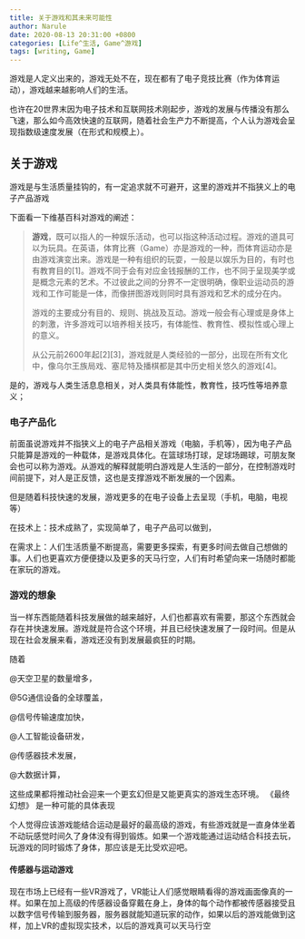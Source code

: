 ```yaml
---
title: 关于游戏和其未来可能性
author: Narule
date: 2020-08-13 20:31:00 +0800
categories: [Life^生活, Game^游戏]
tags: [writing, Game]
---
```




游戏是人定义出来的，游戏无处不在，现在都有了电子竞技比赛（作为体育运动），游戏越来越影响人们的生活。

也许在20世界末因为电子技术和互联网技术刚起步，游戏的发展与传播没有那么飞速，那么如今高效快速的互联网，随着社会生产力不断提高，个人认为游戏会呈现指数级速度发展（在形式和规模上）。



## 关于游戏

游戏是与生活质量挂钩的，有一定追求就不可避开，这里的游戏并不指狭义上的电子产品游戏

下面看一下维基百科对游戏的阐述：

> **游戏**，既可以指人的一种娱乐活动，也可以指这种活动过程。游戏的道具可以为玩具。在英语，体育比赛（Game）亦是游戏的一种，而体育运动亦是由游戏演变出来。游戏是一种有组织的玩耍，一般是以娱乐为目的，有时也有教育目的[1]。游戏不同于会有对应金钱报酬的工作，也不同于呈现美学或是概念元素的艺术。不过彼此之间的分界不一定很明确，像职业运动员的游戏和工作可能是一体，而像拼图游戏则同时具有游戏和艺术的成分在内。
>
> 游戏的主要成分有目的、规则、挑战及互动。游戏一般会有心理或是身体上的刺激，许多游戏可以培养相关技巧，有体能性、教育性、模拟性或心理上的意义。
>
> 从公元前2600年起[2][3]，游戏就是人类经验的一部分，出现在所有文化中，像乌尔王族局戏、塞尼特及播棋都是其中历史相关悠久的游戏[4]。

是的，游戏与人类生活息息相关，对人类具有体能性，教育性，技巧性等培养意义；



### 电子产品化

前面虽说游戏并不指狭义上的电子产品相关游戏（电脑，手机等），因为电子产品只能算是游戏的一种载体，是游戏具体化。在篮球场打球，足球场踢球，可朋友聚会也可以称为游戏。从游戏的解释就能明白游戏是人生活的一部分，在控制游戏时间前提下，对人是正反馈，这也是支撑游戏不断发展的一个因素。

但是随着科技快速的发展，游戏更多的在电子设备上去呈现（手机，电脑，电视等）

在技术上：技术成熟了，实现简单了，电子产品可以做到，

在需求上：人们生活质量不断提高，需要更多探索，有更多时间去做自己想做的事。人们也更喜欢方便便捷以及更多的天马行空，人们有时希望向来一场随时都能在家玩的游戏。

### 游戏的想象

当一样东西能随着科技发展做的越来越好，人们也都喜欢有需要，那这个东西就会存在并快速发展。游戏就是符合这个环境，并且已经快速发展了一段时间。但是从现在社会发展来看，游戏还没有到发展最疯狂的时期。

随着

@天空卫星的数量增多，

@5G通信设备的全球覆盖，

@信号传输速度加快，

@人工智能设备研发，

@传感器技术发展，

@大数据计算，

这些成果都将推动社会迎来一个更玄幻但是又能更真实的游戏生态环境。  《最终幻想》 是一种可能的具体表现



个人觉得应该游戏能结合运动是最好的最高级的游戏，有些游戏就是一直身体坐着不动玩感觉时间久了身体没有得到锻炼。如果一个游戏能通过运动结合科技去玩，玩游戏的同时锻炼了身体，那应该是无比受欢迎吧。



#### 传感器与运动游戏

现在市场上已经有一些VR游戏了，VR能让人们感觉眼睛看得的游戏画面像真的一样。如果在加上高级的传感器设备穿戴在身上，身体的每个动作都被传感器接受且以数字信号传输到服务器，服务器就能知道玩家的动作，如果以后的游戏能做到这样，加上VR的虚拟现实技术，以后的游戏真可以天马行空

